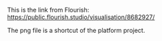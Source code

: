 This is the link from Flourish: https://public.flourish.studio/visualisation/8682927/

The png file is a shortcut of the platform project.

